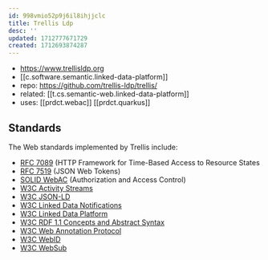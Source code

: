 ```yaml
---
id: 998vmio52p9j6il8ihjjclc
title: Trellis Ldp
desc: ''
updated: 1712777671729
created: 1712693874287
---
```


- https://www.trellisldp.org
- [[c.software.semantic.linked-data-platform]]
- repo: https://github.com/trellis-ldp/trellis/
- related: [[t.cs.semantic-web.linked-data-platform]]
- uses: [[prdct.webac]] [[prdct.quarkus]]

## Standards

The Web standards implemented by Trellis include:

-   [RFC 7089](https://tools.ietf.org/html/rfc7089) (HTTP Framework for Time-Based Access to Resource States
-   [RFC 7519](https://tools.ietf.org/html/rfc7519) (JSON Web Tokens)
-   [SOLID WebAC](https://github.com/solid/solid-spec#authorization-and-access-control) (Authorization and Access Control)
-   [W3C Activity Streams](https://www.w3.org/TR/activitystreams-core/)
-   [W3C JSON-LD](https://www.w3.org/TR/json-ld/)
-   [W3C Linked Data Notifications](https://www.w3.org/TR/ldn/)
-   [W3C Linked Data Platform](https://www.w3.org/TR/ldp/)
-   [W3C RDF 1.1 Concepts and Abstract Syntax](https://www.w3.org/TR/rdf11-concepts/)
-   [W3C Web Annotation Protocol](https://www.w3.org/TR/annotation-protocol/)
-   [W3C WebID](https://www.w3.org/2005/Incubator/webid/spec/identity/)
-   [W3C WebSub](https://www.w3.org/TR/websub/)